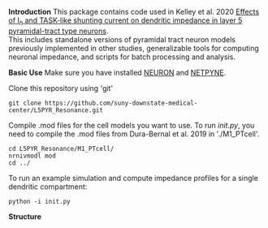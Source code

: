 **Introduction**
This package contains code used in Kelley et al. 2020 
[Effects of I$_h$ and TASK-like shunting current on dendritic impedance in layer 5 pyramidal-tract type neurons](https://www.biorxiv.org/).  
This includes standalone versions of pyramidal tract neuron models previously 
implemented in other studies, generalizable tools for computing neuronal impedance,
and scripts for batch processing and analysis.

**Basic Use**
Make sure you have installed [NEURON](https://www.neuron.yale.edu/neuron/) and [NETPYNE](http://netpyne.org/).

Clone this repository using 'git'
```
git clone https://github.com/suny-downstate-medical-center/L5PYR_Resonance.git
```

Compile .mod files for the cell models you want to use.  To run *init.py*, you
need to compile the .mod files from Dura-Bernal et al. 2019 in './M1_PTcell'.
```
cd L5PYR_Resonance/M1_PTcell/
nrnivmodl mod
cd ../
```
To run an example simulation and compute impedance profiles for a single dendritic
compartment:
```
python -i init.py
```

**Structure**
